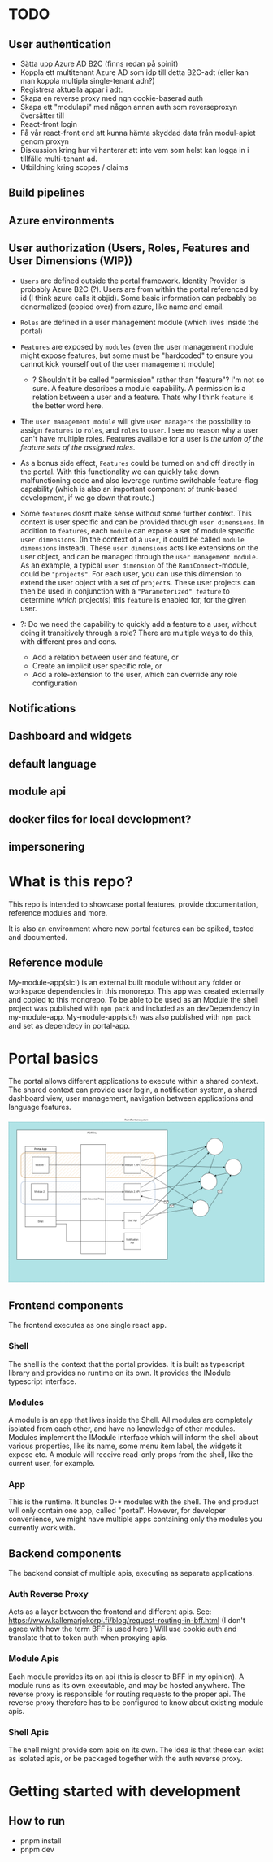 # TODO

## User authentication

- Sätta upp Azure AD B2C (finns redan på spinit)
- Koppla ett multitenant Azure AD som idp till detta B2C-adt (eller kan man koppla multipla single-tenant adn?)
- Registrera aktuella appar i adt.
- Skapa en reverse proxy med ngn cookie-baserad auth
- Skapa ett "modulapi" med någon annan auth som reverseproxyn översätter till
- React-front login
- Få vår react-front end att kunna hämta skyddad data från modul-apiet genom proxyn
- Diskussion kring hur vi hanterar att inte vem som helst kan logga in i tillfälle multi-tenant ad.
- Utbildning kring scopes / claims

## Build pipelines

## Azure environments

## User authorization (Users, Roles, Features and User Dimensions (WIP))

- `Users` are defined outside the portal framework. Identity Provider is probably Azure B2C (?). Users are from within the portal referenced by id (I think azure calls it objid). Some basic information can probably be denormalized (copied over) from azure, like name and email.
- `Roles` are defined in a user management module (which lives inside the portal)
- `Features` are exposed by `modules` (even the user management module might expose features, but some must be "hardcoded" to ensure you cannot kick yourself out of the user management module)
  - ? Shouldn't it be called "permission" rather than "feature"? I'm not so sure. A feature describes a module capability. A permission is a relation between a user and a feature. Thats why I think `feature` is the better word here.
- The `user management module` will give `user managers` the possibility to assign
  `features` to `roles`, and `roles` to `user`. I see no reason why a user can't have multiple roles. Features available for a user is _the union of the feature sets of the assigned roles_.
- As a bonus side effect, `Features` could be turned on and off directly in the portal. With this functionality we can quickly take down malfunctioning code and also leverage runtime switchable feature-flag capability (which is also an important component of trunk-based development, if we go down that route.)
- Some `features` dosnt make sense without some further context. This context is user specific and can be provided through `user dimensions`. In addition to `features`, each `module` can expose a set of module specific `user dimensions`. (In the context of a `user`, it could be called `module dimensions` instead). These `user dimensions` acts like extensions on the user object, and can be managed through the `user management module`. As an example, a typical `user dimension` of the `RamiConnect`-module, could be `"projects"`. For each user, you can use this dimension to extend the user object with a set of `project`s. These user projects can then be used in conjunction with a `"Parameterized" feature` to determine _which_ project(s) this `feature` is enabled for, for the given user.

- ?: Do we need the capability to quickly add a feature to a user, without doing it transitively through a role? There are multiple ways to do this, with different pros and cons.
  - Add a relation between user and feature, or
  - Create an implicit user specific role, or
  - Add a role-extension to the user, which can override any role configuration

## Notifications

## Dashboard and widgets

## default language

## module api

## docker files for local development?

## impersonering

# What is this repo?

This repo is intended to showcase portal features, provide documentation, reference modules and more.

It is also an environment where new portal features can be spiked, tested and documented.

## Reference module

My-module-app(sic!) is an external built module without any folder or workspace dependencies in this monorepo. This app was created externally and copied to this monorepo. To be able to be used as an Module the shell project was published with `npm pack` and included as an devDependency in my-module-app. My-module-app(sic!) was also published with `npm pack` and set as dependecy in portal-app.

# Portal basics

The portal allows different applications to execute within a shared context.
The shared context can provide user login, a notification system, a shared dashboard view, user management, navigation between applications and language features.

![portal.drawio](portal.drawio.png)

## Frontend components

The frontend executes as one single react app.

### Shell

The shell is the context that the portal provides. It is built as typescript library and provides no runtime on its own.
It provides the IModule typescript interface.

### Modules

A module is an app that lives inside the Shell. All modules are completely isolated from each other, and have no knowledge of other modules. Modules implement the IModule interface which will inform the shell about various properties, like its name, some menu item label, the widgets it expose etc. A module will receive read-only props from the shell, like the current user, for example.

### App

This is the runtime. It bundles 0-\* modules with the shell. The end product will only contain one app, called "portal". However, for developer convenience, we might have multiple apps containing only the modules you currently work with.

## Backend components

The backend consist of multiple apis, executing as separate applications.

### Auth Reverse Proxy

Acts as a layer between the frontend and different apis. See: https://www.kallemarjokorpi.fi/blog/request-routing-in-bff.html (I don't agree with how the term BFF is used here.)
Will use cookie auth and translate that to token auth when proxying apis.

### Module Apis

Each module provides its on api (this is closer to BFF in my opinion). A module runs as its own executable, and may be hosted anywhere. The reverse proxy is responsible for routing requests
to the proper api. The reverse proxy therefore has to be configured to know about existing module apis.

### Shell Apis

The shell might provide som apis on its own. The idea is that these can exist as isolated apis, or be packaged together with the auth reverse proxy.

# Getting started with development

## How to run

- pnpm install
- pnpm dev
